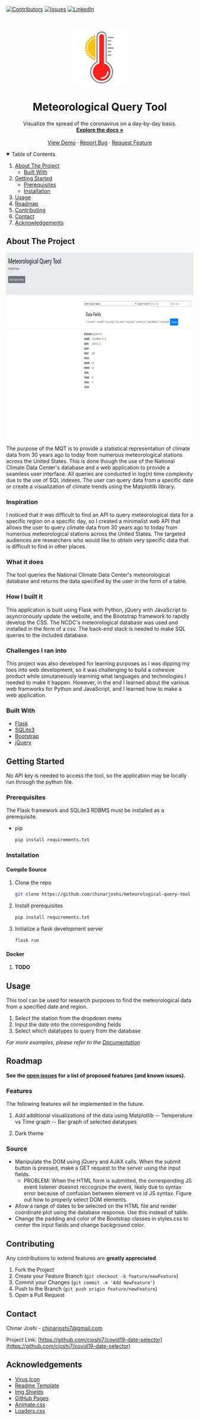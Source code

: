 [![Contributors][contributors-shield]][contributors-url]
[![Issues][issues-shield]][issues-url]
[![LinkedIn][linkedin-shield]][linkedin-url]

<!-- PROJECT LOGO -->
<br />
    
<p align="center">
  <a href="https://github.com/cjoshi7/meteorological-query-tool">
    <img src="images/icon.png" alt="Logo" width="150" height="150">
  </a>

  <h1 align="center">Meteorological Query Tool</h1>

  <p align="center">
    Visualize the spread of the coronavirus on a day-by-day basis.
    <br />
    <a href="https://github.com/cjoshi7/covid19-date-selector"><strong>Explore the docs »</strong></a>
    <br />
    <br />
    <a href="https://youtu.be/r9-8qcNwKmk">View Demo</a>
    ·
    <a href="https://github.com/cjoshi7/meteorological-query-tool">Report Bug</a>
    ·
    <a href="https://github.com/cjoshi7/meteorological-query-tool">Request Feature</a>
  </p>
</p>

<!-- TABLE OF CONTENTS -->
<details open="open">
  <summary>Table of Contents</summary>
  <ol>
    <li>
      <a href="#about-the-project">About The Project</a>
      <ul>
        <li><a href="#built-with">Built With</a></li>
      </ul>
    </li>
    <li>
      <a href="#getting-started">Getting Started</a>
      <ul>
        <li><a href="#prerequisites">Prerequisites</a></li>
        <li><a href="#installation">Installation</a></li>
      </ul>
    </li>
    <li><a href="#usage">Usage</a></li>
    <li><a href="#roadmap">Roadmap</a></li>
    <li><a href="#contributing">Contributing</a></li>
    <li><a href="#contact">Contact</a></li>
    <li><a href="#acknowledgements">Acknowledgements</a></li>
  </ol>
</details>



<!-- ABOUT THE PROJECT -->
## About The Project

<p align="center">
  <a href="https://github.com/cjoshi7/meteorological-query-tool">
    <img src="images/demo.PNG" alt="example-image" width=850 height=500>
  </a>
</p>

The purpose of the MQT is to provide a statistical representation of climate data
from 30 years ago to today from numerous meteorological stations across the United States. This is 
done though the use of the National Climate Data Center's database and a web application to provide 
a seamless user interface. All queries are conducted in log(n) time complexity due to the use of SQL
indexes. The user can query data from a specific date or create a visualization of climate trends
using the Matplotlib library.

### Inspiration
I noticed that it was difficult to find an API to query meteorological data for a specific region on a specific day, so I created a minimalist web API that allows the user to query climate data from 30 years ago to today from numerous meteorological stations across the United States. The targeted audiences are researchers who would like to obtain very specific data that is difficult to find in other places.

### What it does
The tool queries the National Climate Data Center's meteorological database and returns the data specified by the user in the form of a table.

### How I built it
This application is built using Flask with Python, jQuery with JavaScript to asyncronously update the website, and the Bootstrap framework to rapidly develop the CSS. The NCDC's meteorological database was used and installed in the form of a csv. The back-end stack is needed to make SQL queries to the included database.

### Challenges I ran into
This project was also developed for learning purposes as I was dipping my toes into web development, so it was challenging to build a cohesive product while simutaneously learninig what languages and technologies I needed to make it happen. However, in the end I learned about the various web framworks for Python and JavaScript, and I learned how to make a web application.


### Built With
* [Flask](https://plotly.com/dash)
* [SQLite3](https://getbootstrap.com)
* [Bootstrap](https://bootstrap.com)
* [jQuery](https://jquery.com)

## Getting Started

No API key is needed to access the tool, so the application may be locally run through the python file.

### Prerequisites

The Flask framework and SQLite3 RDBMS must be installed as a prerequisite.
* pip
  ```sh
  pip install requirements.txt
  ```

### Installation

#### Compile Source

1. Clone the repo
   ```sh
   git clone https://github.com/chinarjoshi/meteorological-query-tool
   ```
2. Install prerequisites
   ```sh
   pip install requirements.txt
   ```
4. Initialize a flask development server
   ```sh
   flask run
   ```

#### Docker
1. __TODO__


<!-- USAGE EXAMPLES -->
## Usage

This tool can be used for research purposes to find the meteorological data from a specified date and region.

1. Select the station from the dropdown menu
2. Input the date into the corresponding fields
3. Select which datatypes to query from the database

_For more examples, please refer to the [Documentation](https://github.com/cjoshi7/meteorological-query-tool)_



<!-- ROADMAP -->
## Roadmap

__See the [open issues](https://github.com/cjoshi7/covid19-date-selector) for a list of proposed features (and known issues).__

### Features
The following features will be implemented in the future.
1. Add additional visualizations of the data using Matplotlib
    -- Temperature vs Time graph
    -- Bar graph of selected datatypes

2. Dark theme

### Source
* Manipulate the DOM using jQuery and AJAX calls. When the submit button is pressed, make a GET request to the server using the input fields.
    * PROBLEM: When the HTML form is submitted, the corresponding JS event listener doesnot reccognize the event, likely due to syntax error because of confusion between element vs id JS syntax. Figure out how to properly select DOM elements.
* Allow a range of dates to be selected on the HTML file and render coordinate plot using the database response. Use this instead of table.
* Change the padding and color of the Bootstrap classes in styles.css to center the input fields and change background color.

<!-- CONTRIBUTING -->
## Contributing

Any contributions to extend features are **greatly appreciated**.

1. Fork the Project
2. Create your Feature Branch (`git checkout -b feature/newFeature`)
3. Commit your Changes (`git commit -m 'Add NewFeature'`)
4. Push to the Branch (`git push origin feature/newFeature`)
5. Open a Pull Request

<!-- CONTACT -->
## Contact

Chinar Joshi - chinarjoshi7@gmail.com

Project Link: [https://github.com/cjoshi7/covid19-date-selector](https://github.com/cjoshi7/covid19-date-selector)

<!-- ACKNOWLEDGEMENTS -->
## Acknowledgements
* [Virus Icon](https://dndi.org/diseases/covid-19/target-product-profile/)
* [Readme Template](https://github.com/othneildrew/Best-README-Template)
* [Img Shields](https://shields.io)
* [GitHub Pages](https://pages.github.com)
* [Animate.css](https://daneden.github.io/animate.css)
* [Loaders.css](https://connoratherton.com/loaders)

<!-- MARKDOWN LINKS & IMAGES -->
<!-- https://www.markdownguide.org/basic-syntax/#reference-style-links -->
[contributors-shield]: https://img.shields.io/github/contributors/othneildrew/Best-README-Template.svg?style=for-the-badge
[contributors-url]: https://github.com/othneildrew/Best-README-Template/graphs/contributors
[forks-shield]: https://img.shields.io/github/forks/othneildrew/Best-README-Template.svg?style=for-the-badge
[forks-url]: https://github.com/othneildrew/Best-README-Template/network/members
[stars-shield]: https://img.shields.io/github/stars/othneildrew/Best-README-Template.svg?style=for-the-badge
[stars-url]: https://github.com/othneildrew/Best-README-Template/stargazers
[issues-shield]: https://img.shields.io/github/issues/othneildrew/Best-README-Template.svg?style=for-the-badge
[issues-url]: https://github.com/othneildrew/Best-README-Template/issues
[license-shield]: https://img.shields.io/github/license/othneildrew/Best-README-Template.svg?style=for-the-badge
[license-url]: https://github.com/othneildrew/Best-README-Template/blob/master/LICENSE.txt
[linkedin-shield]: https://img.shields.io/badge/-LinkedIn-black.svg?style=for-the-badge&logo=linkedin&colorB=555
[linkedin-url]: https://linkedin.com/in/othneildrew
[product-screenshot]: images/screenshot.png
